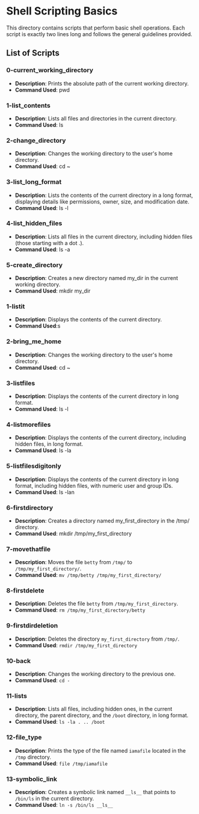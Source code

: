 # Shell Scripting Basics

This directory contains scripts that perform basic shell operations. Each script is exactly two lines long and follows the general guidelines provided.

## List of Scripts

### 0-current_working_directory
- **Description**: Prints the absolute path of the current working directory.
- **Command Used**: pwd

### 1-list_contents
- **Description**: Lists all files and directories in the current directory.
- **Command Used**: ls

### 2-change_directory
- **Description**: Changes the working directory to the user's home directory.
- **Command Used**: cd ~

### 3-list_long_format
- **Description**: Lists the contents of the current directory in a long format, displaying details like permissions, owner, size, and modification date.
- **Command Used**: ls -l

### 4-list_hidden_files
- **Description**: Lists all files in the current directory, including hidden files (those starting with a dot .).
- **Command Used**: ls -a

### 5-create_directory
- **Description**: Creates a new directory named my_dir  in the current working directory.
- **Command Used**: mkdir my_dir

### 1-listit
- **Description**: Displays the contents of the current directory.
- **Command Used**:s

### 2-bring_me_home
- **Description**: Changes the working directory to the user's home directory.
- **Command Used**: cd ~

### 3-listfiles
- **Description**: Displays the contents of the current directory in long format.
- **Command Used**: ls -l

### 4-listmorefiles
- **Description**: Displays the contents of the current directory, including hidden files, in long format.
- **Command Used**: ls -la


### 5-listfilesdigitonly
- **Description**: Displays the contents of the current directory in long format, including hidden files, with numeric user and group IDs.
- **Command Used**: ls -lan

### 6-firstdirectory
- **Description**: Creates a directory named my_first_directory  in the /tmp/  directory.
- **Command Used**: mkdir /tmp/my_first_directory

### 7-movethatfile
- **Description**: Moves the file `betty` from `/tmp/` to `/tmp/my_first_directory/`.
- **Command Used**: `mv /tmp/betty /tmp/my_first_directory/`

### 8-firstdelete
- **Description**: Deletes the file `betty` from `/tmp/my_first_directory`.
- **Command Used**: `rm /tmp/my_first_directory/betty`

### 9-firstdirdeletion
- **Description**: Deletes the directory `my_first_directory` from `/tmp/`.
- **Command Used**: `rmdir /tmp/my_first_directory`

### 10-back
- **Description**: Changes the working directory to the previous one.
- **Command Used**: `cd -`

### 11-lists
- **Description**: Lists all files, including hidden ones, in the current directory, the parent directory, and the `/boot` directory, in long format.
- **Command Used**: `ls -la . .. /boot`

### 12-file_type
- **Description**: Prints the type of the file named `iamafile` located in the `/tmp` directory.
- **Command Used**: `file /tmp/iamafile`

### 13-symbolic_link
- **Description**: Creates a symbolic link named `__ls__` that points to `/bin/ls` in the current directory.
- **Command Used**: `ln -s /bin/ls __ls__`

